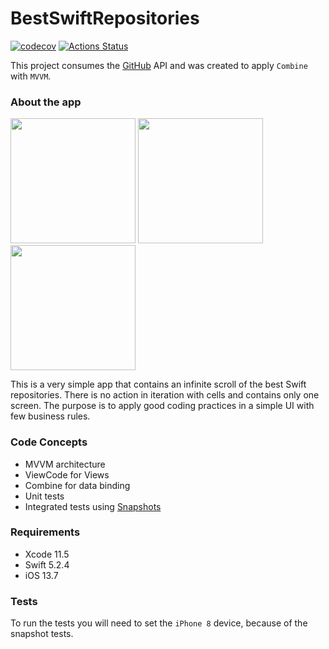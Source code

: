 # BestSwiftRepositories
[![codecov](https://codecov.io/gh/lucascesarnf/BestSwiftRepositories/branch/main/graph/badge.svg)](https://codecov.io/gh/lucascesarnf/BestSwiftRepositories)
[![Actions Status](https://github.com/lucascesarnf/BestSwiftRepositories/workflows/Build%20and%20test/badge.svg)](https://github.com/lucascesarnf/BestSwiftRepositories/actions)


 This project consumes the [GitHub](https://developer.github.com/v3/) API and was created to apply `Combine` with `MVVM`.    
### About the app
<p float="left">
  <img src="https://user-images.githubusercontent.com/23507127/130483388-1cf84c68-5901-46d8-bb5b-0092fcbe3f8e.png" width="200" />
  <img src="https://user-images.githubusercontent.com/23507127/130483384-d375d284-7237-47c7-bd9f-5326e7d9b2ec.png" width="200" /> 
  <img src="https://user-images.githubusercontent.com/23507127/130483391-ef93505c-9841-4a90-a264-3d4b1ea1c747.png" width="200" />
</p>

This is a very simple app that contains an infinite scroll of the best Swift repositories. There is no action in iteration with cells and contains only one screen.
The purpose is to apply good coding practices in a simple UI with few business rules.

### Code Concepts
* MVVM architecture
* ViewCode for Views
* Combine for data binding
* Unit tests
* Integrated tests using [Snapshots](https://github.com/pointfreeco/swift-snapshot-testing)

### Requirements
* Xcode 11.5
* Swift 5.2.4
* iOS 13.7

### Tests
To run the tests you will need to set the `iPhone 8` device, because of the snapshot tests.
